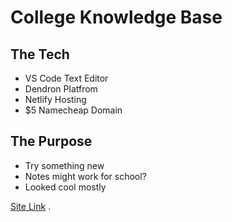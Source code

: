# College Knowledge Base

## The Tech
- VS Code Text Editor
- Dendron Platfrom
- Netlify Hosting
- $5 Namecheap Domain

## The Purpose
- Try something new
- Notes might work for school?
- Looked cool mostly

[Site Link](https://glucknotes.com)
.